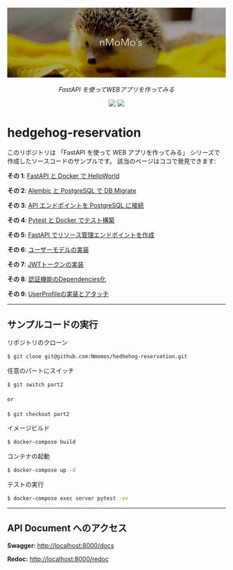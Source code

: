<p align="center">
  <img src=".github/title.png" alt="FastAPI">
</p>

<p align="center">
    <em>
        FastAPI を使ってWEBアプリを作ってみる
    </em>
</p>

<p align="center">
    <img
        src="https://img.shields.io/badge/serialization-WIP-blue.svg?style=for-the-badge"
    />
    <a
        href="https://nmomos.com/tips/2021/03/14/fastapi-docker-9/"
        target="_blank"
    >
        <img
            src="https://img.shields.io/badge/newest-Part--9-orange.svg?style=for-the-badge"
        />
    </a>
</p>

# hedgehog-reservation

このリポジトリは 「FastAPI を使って WEB アプリを作ってみる」 シリーズで作成したソースコードのサンプルです。
該当のページはココで発見できます:

**その 1**: <a href="https://nmomos.com/tips/2021/01/23/fastapi-docker-1/" target="_blank">FastAPI と Docker で HelloWorld</a>

**その 2**: <a href="https://nmomos.com/tips/2021/01/23/fastapi-docker-2/" target="_blank">Alembic と PostgreSQL で DB Migrate</a>

**その 3**: <a href="https://nmomos.com/tips/2021/01/24/fastapi-docker-3/" target="_blank">API エンドポイントを PostgreSQL に接続</a>

**その 4**: <a href="https://nmomos.com/tips/2021/01/25/fastapi-docker-4/" target="_blank">Pytest と Docker でテスト構築</a>

**その 5**: <a href="https://nmomos.com/tips/2021/02/06/fastapi-docker-5/" target="_blank">FastAPI でリソース管理エンドポイントを作成</a>

**その 6**: <a href="https://nmomos.com/tips/2021/02/21/fastapi-docker-6/" target="_blank">ユーザーモデルの実装</a>

**その 7**: <a href="https://nmomos.com/tips/2021/02/21/fastapi-docker-7/" target="_blank">JWTトークンの実装</a>

**その 8**: <a href="https://nmomos.com/tips/2021/03/07/fastapi-docker-8/" target="_blank">認証機能のDependencies化</a>

**その 9**: <a href="https://nmomos.com/tips/2021/03/14/fastapi-docker-9/" target="_blank">UserProfileの実装とアタッチ</a>

---

## サンプルコードの実行

リポジトリのクローン

```bash
$ git clone git@github.com:Nmomos/hedhehog-reservation.git
```

任意のパートにスイッチ

```bash
$ git switch part2

or

$ git checkout part2
```

イメージビルド

```bash
$ docker-compose build
```

コンテナの起動

```bash
$ docker-compose up -d
```

テストの実行

```bash
$ docker-compose exec server pytest -vv
```

---

## API Document へのアクセス

**Swagger:**
<a href="http://localhost:8000/docs" target="_blank">
http://localhost:8000/docs
</a>

**Redoc:**
<a href="http://localhost:8000/docs" target="_blank">
http://localhost:8000/redoc
</a>
